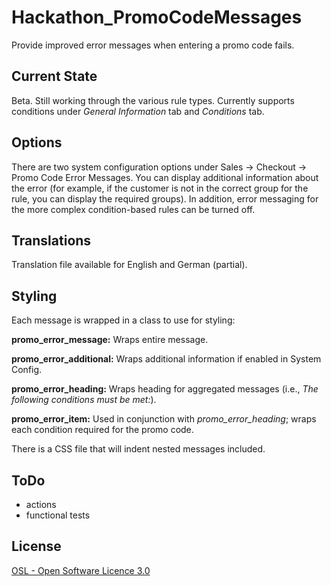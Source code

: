 Hackathon_PromoCodeMessages
===========================

Provide improved error messages when entering a promo code fails.

Current State
-------------
Beta. Still working through the various rule types. Currently supports conditions under *General Information* tab and 
*Conditions* tab.

Options
-------
There are two system configuration options under Sales -> Checkout -> Promo Code Error Messages. You can display 
additional information about the error (for example, if the customer is not in the correct group for the rule, you can
display the required groups). In addition, error messaging for the more complex condition-based rules can be turned off.


Translations
------------
Translation file available for English and German (partial).


Styling
-------
Each message is wrapped in a class to use for styling:

**promo_error_message:** Wraps entire message.

**promo_error_additional:** Wraps additional information if enabled in System Config.

**promo_error_heading:** Wraps heading for aggregated messages (i.e., *The following conditions must be met:*).

**promo_error_item:** Used in conjunction with *promo_error_heading*; wraps each condition required for the promo code.

There is a CSS file that will indent nested messages included.

ToDo
----
- actions
- functional tests


License
-------
[OSL - Open Software Licence 3.0](http://opensource.org/licenses/osl-3.0.php)
